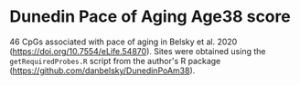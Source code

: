 # Dunedin Pace of Aging Age38 score

46 CpGs associated with pace of aging in Belsky et al. 2020 (https://doi.org/10.7554/eLife.54870). Sites were obtained using the `getRequiredProbes.R` script from the author's R package (https://github.com/danbelsky/DunedinPoAm38).
